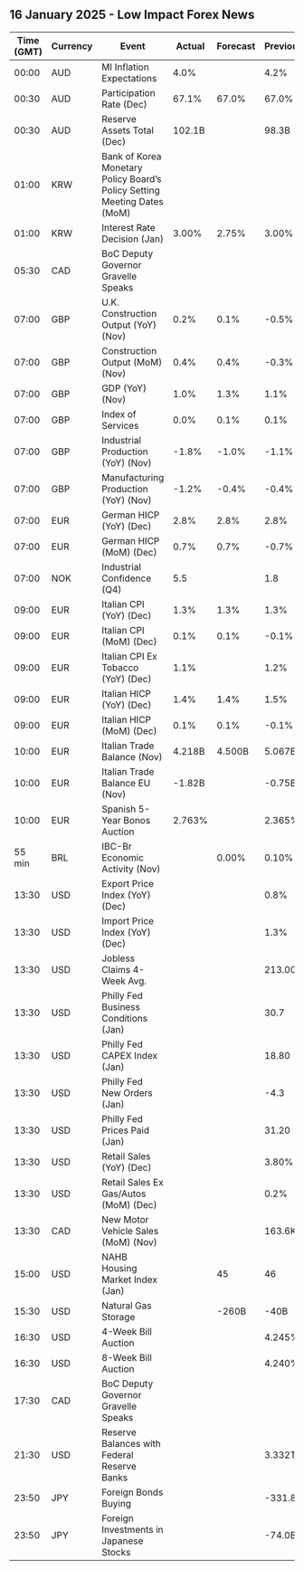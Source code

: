 ## 16 January 2025 - Low Impact Forex News

| Time (GMT) | Currency | Event | Actual | Forecast | Previous |
|------|----------|-------|--------|----------|----------|
| 00:00 | AUD | MI Inflation Expectations | 4.0% |  | 4.2% |
| 00:30 | AUD | Participation Rate (Dec) | 67.1% | 67.0% | 67.0% |
| 00:30 | AUD | Reserve Assets Total (Dec) | 102.1B |  | 98.3B |
| 01:00 | KRW | Bank of Korea Monetary Policy Board’s Policy Setting Meeting Dates (MoM) |  |  |  |
| 01:00 | KRW | Interest Rate Decision (Jan) | 3.00% | 2.75% | 3.00% |
| 05:30 | CAD | BoC Deputy Governor Gravelle Speaks |  |  |  |
| 07:00 | GBP | U.K. Construction Output (YoY) (Nov) | 0.2% | 0.1% | -0.5% |
| 07:00 | GBP | Construction Output (MoM) (Nov) | 0.4% | 0.4% | -0.3% |
| 07:00 | GBP | GDP (YoY) (Nov) | 1.0% | 1.3% | 1.1% |
| 07:00 | GBP | Index of Services | 0.0% | 0.1% | 0.1% |
| 07:00 | GBP | Industrial Production (YoY) (Nov) | -1.8% | -1.0% | -1.1% |
| 07:00 | GBP | Manufacturing Production (YoY) (Nov) | -1.2% | -0.4% | -0.4% |
| 07:00 | EUR | German HICP (YoY) (Dec) | 2.8% | 2.8% | 2.8% |
| 07:00 | EUR | German HICP (MoM) (Dec) | 0.7% | 0.7% | -0.7% |
| 07:00 | NOK | Industrial Confidence (Q4) | 5.5 |  | 1.8 |
| 09:00 | EUR | Italian CPI (YoY) (Dec) | 1.3% | 1.3% | 1.3% |
| 09:00 | EUR | Italian CPI (MoM) (Dec) | 0.1% | 0.1% | -0.1% |
| 09:00 | EUR | Italian CPI Ex Tobacco (YoY) (Dec) | 1.1% |  | 1.2% |
| 09:00 | EUR | Italian HICP (YoY) (Dec) | 1.4% | 1.4% | 1.5% |
| 09:00 | EUR | Italian HICP (MoM) (Dec) | 0.1% | 0.1% | -0.1% |
| 10:00 | EUR | Italian Trade Balance (Nov) | 4.218B | 4.500B | 5.067B |
| 10:00 | EUR | Italian Trade Balance EU (Nov) | -1.82B |  | -0.75B |
| 10:00 | EUR | Spanish 5-Year Bonos Auction | 2.763% |  | 2.365% |
| 55 min | BRL | IBC-Br Economic Activity (Nov) |  | 0.00% | 0.10% |
| 13:30 | USD | Export Price Index (YoY) (Dec) |  |  | 0.8% |
| 13:30 | USD | Import Price Index (YoY) (Dec) |  |  | 1.3% |
| 13:30 | USD | Jobless Claims 4-Week Avg. |  |  | 213.00K |
| 13:30 | USD | Philly Fed Business Conditions (Jan) |  |  | 30.7 |
| 13:30 | USD | Philly Fed CAPEX Index (Jan) |  |  | 18.80 |
| 13:30 | USD | Philly Fed New Orders (Jan) |  |  | -4.3 |
| 13:30 | USD | Philly Fed Prices Paid (Jan) |  |  | 31.20 |
| 13:30 | USD | Retail Sales (YoY) (Dec) |  |  | 3.80% |
| 13:30 | USD | Retail Sales Ex Gas/Autos (MoM) (Dec) |  |  | 0.2% |
| 13:30 | CAD | New Motor Vehicle Sales (MoM) (Nov) |  |  | 163.6K |
| 15:00 | USD | NAHB Housing Market Index (Jan) |  | 45 | 46 |
| 15:30 | USD | Natural Gas Storage |  | -260B | -40B |
| 16:30 | USD | 4-Week Bill Auction |  |  | 4.245% |
| 16:30 | USD | 8-Week Bill Auction |  |  | 4.240% |
| 17:30 | CAD | BoC Deputy Governor Gravelle Speaks |  |  |  |
| 21:30 | USD | Reserve Balances with Federal Reserve Banks |  |  | 3.332T |
| 23:50 | JPY | Foreign Bonds Buying |  |  | -331.8B |
| 23:50 | JPY | Foreign Investments in Japanese Stocks |  |  | -74.0B |
